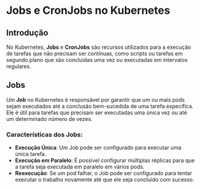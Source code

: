 # Jobs e CronJobs no Kubernetes

## Introdução

No Kubernetes, **Jobs** e **CronJobs** são recursos utilizados para a execução de tarefas que não precisam ser contínuas, como scripts ou tarefas em segundo plano que são concluídas uma vez ou executadas em intervalos regulares.

## Jobs

Um **Job** no Kubernetes é responsável por garantir que um ou mais pods sejam executados até a conclusão bem-sucedida de uma tarefa específica. Ele é útil para tarefas que precisam ser executadas uma única vez ou até um determinado número de vezes.

### Características dos Jobs:

- **Execução Única**: Um Job pode ser configurado para executar uma única tarefa.
- **Execução em Paralelo**: É possível configurar múltiplas réplicas para que a tarefa seja executada em paralelo em vários pods.
- **Reexecução**: Se um pod falhar, o Job pode ser configurado para tentar executar o trabalho novamente até que ele seja concluído com sucesso.

